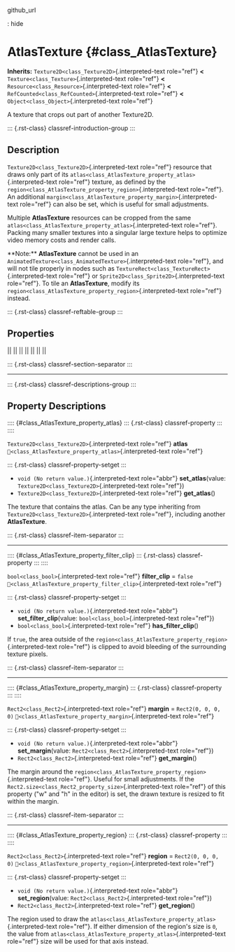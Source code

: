 github_url

:   hide

# AtlasTexture {#class_AtlasTexture}

**Inherits:** `Texture2D<class_Texture2D>`{.interpreted-text role="ref"}
**\<** `Texture<class_Texture>`{.interpreted-text role="ref"} **\<**
`Resource<class_Resource>`{.interpreted-text role="ref"} **\<**
`RefCounted<class_RefCounted>`{.interpreted-text role="ref"} **\<**
`Object<class_Object>`{.interpreted-text role="ref"}

A texture that crops out part of another Texture2D.

::: {.rst-class}
classref-introduction-group
:::

## Description

`Texture2D<class_Texture2D>`{.interpreted-text role="ref"} resource that
draws only part of its
`atlas<class_AtlasTexture_property_atlas>`{.interpreted-text role="ref"}
texture, as defined by the
`region<class_AtlasTexture_property_region>`{.interpreted-text
role="ref"}. An additional
`margin<class_AtlasTexture_property_margin>`{.interpreted-text
role="ref"} can also be set, which is useful for small adjustments.

Multiple **AtlasTexture** resources can be cropped from the same
`atlas<class_AtlasTexture_property_atlas>`{.interpreted-text
role="ref"}. Packing many smaller textures into a singular large texture
helps to optimize video memory costs and render calls.

\*\*Note:\*\* **AtlasTexture** cannot be used in an
`AnimatedTexture<class_AnimatedTexture>`{.interpreted-text role="ref"},
and will not tile properly in nodes such as
`TextureRect<class_TextureRect>`{.interpreted-text role="ref"} or
`Sprite2D<class_Sprite2D>`{.interpreted-text role="ref"}. To tile an
**AtlasTexture**, modify its
`region<class_AtlasTexture_property_region>`{.interpreted-text
role="ref"} instead.

::: {.rst-class}
classref-reftable-group
:::

## Properties

||
||
||
||
||
||
||

::: {.rst-class}
classref-section-separator
:::

------------------------------------------------------------------------

::: {.rst-class}
classref-descriptions-group
:::

## Property Descriptions

:::: {#class_AtlasTexture_property_atlas}
::: {.rst-class}
classref-property
:::
::::

`Texture2D<class_Texture2D>`{.interpreted-text role="ref"} **atlas**
`🔗<class_AtlasTexture_property_atlas>`{.interpreted-text role="ref"}

::: {.rst-class}
classref-property-setget
:::

- `void (No return value.)`{.interpreted-text role="abbr"}
  **set_atlas**(value: `Texture2D<class_Texture2D>`{.interpreted-text
  role="ref"})
- `Texture2D<class_Texture2D>`{.interpreted-text role="ref"}
  **get_atlas**()

The texture that contains the atlas. Can be any type inheriting from
`Texture2D<class_Texture2D>`{.interpreted-text role="ref"}, including
another **AtlasTexture**.

::: {.rst-class}
classref-item-separator
:::

------------------------------------------------------------------------

:::: {#class_AtlasTexture_property_filter_clip}
::: {.rst-class}
classref-property
:::
::::

`bool<class_bool>`{.interpreted-text role="ref"} **filter_clip** =
`false` `🔗<class_AtlasTexture_property_filter_clip>`{.interpreted-text
role="ref"}

::: {.rst-class}
classref-property-setget
:::

- `void (No return value.)`{.interpreted-text role="abbr"}
  **set_filter_clip**(value: `bool<class_bool>`{.interpreted-text
  role="ref"})
- `bool<class_bool>`{.interpreted-text role="ref"} **has_filter_clip**()

If `true`, the area outside of the
`region<class_AtlasTexture_property_region>`{.interpreted-text
role="ref"} is clipped to avoid bleeding of the surrounding texture
pixels.

::: {.rst-class}
classref-item-separator
:::

------------------------------------------------------------------------

:::: {#class_AtlasTexture_property_margin}
::: {.rst-class}
classref-property
:::
::::

`Rect2<class_Rect2>`{.interpreted-text role="ref"} **margin** =
`Rect2(0, 0, 0, 0)`
`🔗<class_AtlasTexture_property_margin>`{.interpreted-text role="ref"}

::: {.rst-class}
classref-property-setget
:::

- `void (No return value.)`{.interpreted-text role="abbr"}
  **set_margin**(value: `Rect2<class_Rect2>`{.interpreted-text
  role="ref"})
- `Rect2<class_Rect2>`{.interpreted-text role="ref"} **get_margin**()

The margin around the
`region<class_AtlasTexture_property_region>`{.interpreted-text
role="ref"}. Useful for small adjustments. If the
`Rect2.size<class_Rect2_property_size>`{.interpreted-text role="ref"} of
this property (\"w\" and \"h\" in the editor) is set, the drawn texture
is resized to fit within the margin.

::: {.rst-class}
classref-item-separator
:::

------------------------------------------------------------------------

:::: {#class_AtlasTexture_property_region}
::: {.rst-class}
classref-property
:::
::::

`Rect2<class_Rect2>`{.interpreted-text role="ref"} **region** =
`Rect2(0, 0, 0, 0)`
`🔗<class_AtlasTexture_property_region>`{.interpreted-text role="ref"}

::: {.rst-class}
classref-property-setget
:::

- `void (No return value.)`{.interpreted-text role="abbr"}
  **set_region**(value: `Rect2<class_Rect2>`{.interpreted-text
  role="ref"})
- `Rect2<class_Rect2>`{.interpreted-text role="ref"} **get_region**()

The region used to draw the
`atlas<class_AtlasTexture_property_atlas>`{.interpreted-text
role="ref"}. If either dimension of the region\'s size is `0`, the value
from `atlas<class_AtlasTexture_property_atlas>`{.interpreted-text
role="ref"} size will be used for that axis instead.
